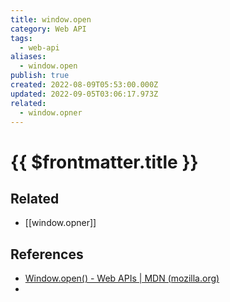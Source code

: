 ```yaml
---
title: window.open
category: Web API
tags:
  - web-api
aliases:
  - window.open
publish: true
created: 2022-08-09T05:53:00.000Z
updated: 2022-09-05T03:06:17.973Z
related:
  - window.opner
---
```


# {{ $frontmatter.title }}

## Related

- [[window.opner]]

## References

- [Window.open() - Web APIs | MDN (mozilla.org)](https://developer.mozilla.org/en-US/docs/Web/API/Window/open)
-
